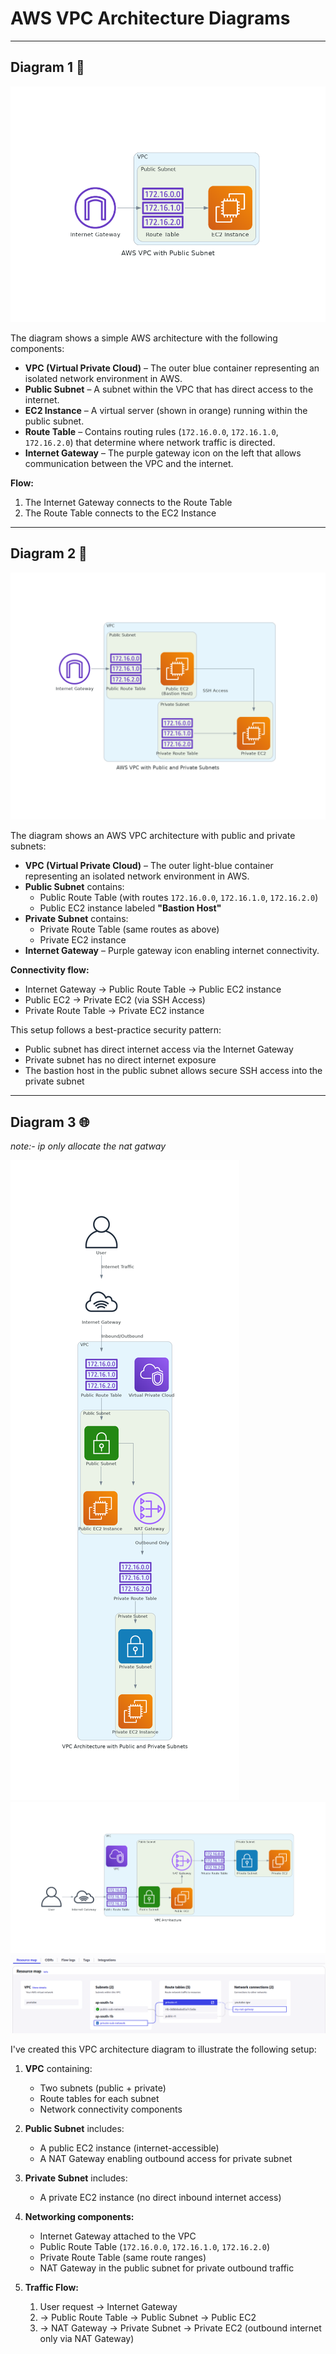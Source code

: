 # AWS VPC Architecture Diagrams

---

## Diagram 1 📘

![Diagram 1](pngs/diagram1.png)

The diagram shows a simple AWS architecture with the following components:

- **VPC (Virtual Private Cloud)** – The outer blue container representing an isolated network environment in AWS.
- **Public Subnet** – A subnet within the VPC that has direct access to the internet.
- **EC2 Instance** – A virtual server (shown in orange) running within the public subnet.
- **Route Table** – Contains routing rules (`172.16.0.0`, `172.16.1.0`, `172.16.2.0`) that determine where network traffic is directed.
- **Internet Gateway** – The purple gateway icon on the left that allows communication between the VPC and the internet.

**Flow:**
1. The Internet Gateway connects to the Route Table  
2. The Route Table connects to the EC2 Instance  

---

## Diagram 2 🔐

![Diagram 2](pngs/diagram2.png)

The diagram shows an AWS VPC architecture with public and private subnets:

- **VPC (Virtual Private Cloud)** – The outer light-blue container representing an isolated network environment in AWS.
- **Public Subnet** contains:
  - Public Route Table (with routes `172.16.0.0`, `172.16.1.0`, `172.16.2.0`)
  - Public EC2 instance labeled **"Bastion Host"**
- **Private Subnet** contains:
  - Private Route Table (same routes as above)
  - Private EC2 instance
- **Internet Gateway** – Purple gateway icon enabling internet connectivity.

**Connectivity flow:**
- Internet Gateway → Public Route Table → Public EC2 instance  
- Public EC2 → Private EC2 (via SSH Access)  
- Private Route Table → Private EC2 instance

This setup follows a best-practice security pattern:
- Public subnet has direct internet access via the Internet Gateway
- Private subnet has no direct internet exposure
- The bastion host in the public subnet allows secure SSH access into the private subnet

---

## Diagram 3 🌐
*note:- ip only allocate the nat gatway*

![Diagram 3](pngs/diagram3_verti.png)
![Diagram 4](pngs/diagram3-hori.png)
![Diagram 5](pngs/natgate-flow.png)

I've created this VPC architecture diagram to illustrate the following setup:

1. **VPC** containing:
   - Two subnets (public + private)
   - Route tables for each subnet
   - Network connectivity components

2. **Public Subnet** includes:
   - A public EC2 instance (internet-accessible)
   - A NAT Gateway enabling outbound access for private subnet

3. **Private Subnet** includes:
   - A private EC2 instance (no direct inbound internet access)

4. **Networking components:**
   - Internet Gateway attached to the VPC
   - Public Route Table (`172.16.0.0`, `172.16.1.0`, `172.16.2.0`)
   - Private Route Table (same route ranges)
   - NAT Gateway in the public subnet for private outbound traffic

5. **Traffic Flow:**
   1. User request → Internet Gateway  
   2. → Public Route Table → Public Subnet → Public EC2  
   3. → NAT Gateway → Private Subnet → Private EC2 (outbound internet only via NAT Gateway)
